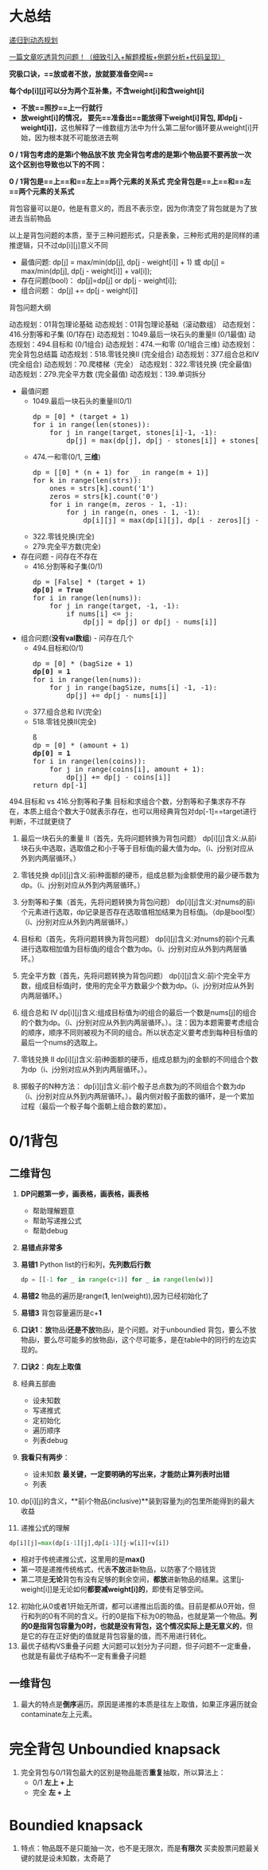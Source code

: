 # 大总结


[递归到动态规划](https://leetcode.cn/problems/combination-sum-iv/solutions/740877/fu-xue-ming-zhu-cong-ji-yi-hua-di-gui-tu-rqwy/)

[一篇文章吃透背包问题！（细致引入+解题模板+例题分析+代码呈现）](https://leetcode.cn/problems/last-stone-weight-ii/solution/yi-pian-wen-zhang-chi-tou-bei-bao-wen-ti-5lfv/)

**究极口诀，==放或者不放，放就要准备空间==**

**每个dp[i][j]可以分为两个互补集，不含weight[i]和含weight[i]**
 + **不放==照抄==上一行就行**
 + **放weight[i]的情况， 要先==准备出==能放得下weight[i]背包, 即dp[j - weight[i]]**，这也解释了一维数组方法中为什么第二层for循环要从weight[i]开始，因为根本就不可能放进去啊

**0 / 1背包考虑的是第i个物品放不放**
**完全背包考虑的是第i个物品要不要再放一次**
**这个区别也导致也以下的不同：**

**0 / 1背包是==上==和==左上==两个元素的关系式**
**完全背包是==上==和==左==两个元素的关系式**

背包容量可以是0，他是有意义的，而且不表示空，因为你清空了背包就是为了放进去当前物品

以上是背包问题的本质，至于三种问题形式，只是表象，三种形式用的是同样的递推逻辑，只不过dp[i][j]意义不同
+ 最值问题: 
  dp[j] = max/min(dp[j], dp[j - weight[i]] + 1) 或
  dp[j] = max/min(dp[j], dp[j - weight[i]] + val[i]);
+ 存在问题(bool)：
  dp[j]=dp[j] or dp[j - weight[i]];
+ 组合问题：
  dp[j] += dp[j - weight[i]]





背包问题大纲

动态规划：01背包理论基础
动态规划：01背包理论基础（滚动数组）
动态规划：416.分割等和子集 (0/1存在)
动态规划：1049.最后一块石头的重量II (0/1最值)
动态规划：494.目标和 (0/1组合)
动态规划：474.一和零 (0/1组合三维)
动态规划：完全背包总结篇
动态规划：518.零钱兑换II (完全组合)
动态规划：377.组合总和Ⅳ (完全组合)
动态规划：70.爬楼梯（完全）
动态规划：322.零钱兑换 (完全最值)
动态规划：279.完全平方数 (完全最值)
动态规划：139.单词拆分

+ 最值问题
  + 1049.最后一块石头的重量II(0/1)
    <pre>
    dp = [0] * (target + 1)
    for i in range(len(stones)):
        for j in range(target, stones[i]-1, -1):
            dp[j] = max(dp[j], dp[j - stones[i]] + stones[i])
    </pre>
  + 474.一和零(0/1, **三维**)
    <pre>
    dp = [[0] * (n + 1) for _ in range(m + 1)]
    for k in range(len(strs)):
        ones = strs[k].count('1')
        zeros = strs[k].count('0')
        for i in range(m, zeros - 1, -1):
            for j in range(n, ones - 1, -1):
                dp[i][j] = max(dp[i][j], dp[i - zeros][j - ones] + 1)
    </pre>
  + 322.零钱兑换(完全)
  + 279.完全平方数(完全)
+ 存在问题 - 问存在不存在
  + 416.分割等和子集(0/1)
    <pre>
    dp = [False] * (target + 1)
    <b>dp[0] = True</b>
    for i in range(len(nums)):
        for j in range(target, -1, -1):
            if nums[i] <= j:
                dp[j] = dp[j] or dp[j - nums[i]]
    </pre>
+ 组合问题(**没有val数组**) - 问存在几个
  + 494.目标和(0/1)
    <pre>
    dp = [0] * (bagSize + 1)
    <b>dp[0] = 1</b>
    for i in range(len(nums)):
        for j in range(bagSize, nums[i] -1, -1):
            dp[j] += dp[j - nums[i]]
    </pre>
  + 377.组合总和 Ⅳ(完全)
  + 518.零钱兑换II(完全)
    <pre>ß
    dp = [0] * (amount + 1)
    <b>dp[0] = 1</b>
    for i in range(len(coins)):
        for j in range(coins[i], amount + 1):
            dp[j] += dp[j - coins[i]]
    return dp[-1]
    </pre>


494.目标和 vs 416.分割等和子集
目标和求组合个数，分割等和子集求存不存在，本质上组合个数大于0就表示存在，也可以用经典背包对dp[-1]==target进行判断，不过就更绕了

1.    最后一块石头的重量 II（首先，先将问题转换为背包问题）
dp[i][j]含义:从前i块石头中选取，选取值之和小于等于目标值j的最大值为dp。（i、j分别对应从外到内两层循环。）

1.   零钱兑换
dp[i][j]含义:前i种面额的硬币，组成总额为j金额使用的最少硬币数为dp。（i、j分别对应从外到内两层循环。）

1.   分割等和子集（首先，先将问题转换为背包问题）
dp[i][j]含义:对nums的前i个元素进行选取，dp记录是否存在选取值相加结果为目标值j。（dp是bool型）（i、j分别对应从外到内两层循环。）

1.   目标和（首先，先将问题转换为背包问题）
dp[i][j]含义:对nums的前i个元素进行选取相加值为目标值j的组合个数为dp。（i、j分别对应从外到内两层循环。）

1.   完全平方数（首先，先将问题转换为背包问题）
dp[i][j]含义:前i个完全平方数，组成目标值j时，使用的完全平方数最少个数为dp。（i、j分别对应从外到内两层循环。）

1.   组合总和 Ⅳ
dp[i][j]含义:组成目标值为i的组合的最后一个数是nums[j]的组合的个数为dp。（i、j分别对应从外到内两层循环。）。注：因为本题需要考虑组合的顺序，顺序不同则被视为不同的组合。所以状态定义要考虑到每种目标值的最后一个nums的选取上。

1.   零钱兑换 II
dp[i][j]含义:前i种面额的硬币，组成总额为j的金额的不同组合个数为dp（i、j分别对应从外到内两层循环。）。

1.    掷骰子的N种方法：
dp[i][j]含义:前i个骰子总点数为j的不同组合个数为dp（i、j分别对应从外到内两层循环。）。最内侧对骰子面数的循环，是一个累加过程（最后一个骰子每个面朝上组合数的累加）。

# 0/1背包
## 二维背包
1. **DP问题第一步，画表格，画表格，画表格**
   + 帮助理解题意
   + 帮助写递推公式
   + 帮助debug   
2. **易错点非常多**
3. **易错1** Python list的行和列，**先列数后行数**
    ```python
    dp = [[-1 for _ in range(c+1)] for _ in range(len(w))]
    ```
4. **易错2** 物品的遍历是range(**1**, len(weight)),因为已经初始化了
5. **易错3** 背包容量遍历是c+**1**
6. **口诀1**：**放**物品i**还是不放**物品i，是个问题。对于unboundied 背包，要么不放物品i，要么尽可能多的放物品i，这个尽可能多，是在table中的同行的左边实现的。
7. **口诀2**：**向左上取值**
8. 经典五部曲
   + 设未知数
   + 写递推式
   + 定初始化
   + 遍历顺序
   + 列表debug
9. **我看只有两步**：
   + 设未知数 **最关键，一定要明确的写出来，才能防止算列表时出错**
   + 列表 

10. dp[i][j]的含义，**前i个物品(inclusive)**装到容量为j的包里所能得到的最大收益
11. 递推公式的理解
   ```python
   dp[i][j]=max(dp[i-1][j],dp[i-1][j-w[i]]+v[i])
   ```
   + 相对于传统递推公式，这里用的是**max()**
   + 第一项是递推传统格式，代表**不放**进新物品，以防塞了个赔钱货
   + 第二项是**无论**背包有没有足够的剩余空间，**都放**进新物品的结果。这里[j-weight[i]]是无论如何**都要减weight[i]的**，即使有足够空间。
12. 初始化从0或者1开始无所谓，都可以递推出后面的值。目前是都从0开始，但行和列的0有不同的含义。行的0是指下标为0的物品，也就是第一个物品。**列的0是指背包容量为0时，也就是没有背包，这个情况实际上是无意义的**，但是它的存在正好使j的值就是背包容量的值，而不用进行转化。
13. 最优子结构VS重叠子问题
大问题可以划分为子问题，但子问题不一定重叠，也就是有最优子结构不一定有重叠子问题

## 一维背包
1. 最大的特点是**倒序**遍历。原因是递推的本质是往左上取值，如果正序遍历就会contaminate左上元素。

# 完全背包 Unboundied knapsack
1. 完全背包与0/1背包最大的区别是物品能否**重复**抽取，所以算法上：
   + 0/1 **左上 + 上**
   + 完全 **左  + 上**

# Boundied knapsack
1. 特点：物品既不是只能抽一次，也不是无限次，而是**有限次**
买卖股票问题最关键的就是设未知数，太奇葩了